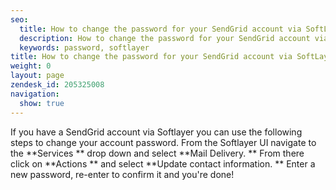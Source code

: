 ```yaml
---
seo:
  title: How to change the password for your SendGrid account via SoftLayer
  description: How to change the password for your SendGrid account via SoftLayer
  keywords: password, softlayer
title: How to change the password for your SendGrid account via SoftLayer
weight: 0
layout: page
zendesk_id: 205325008
navigation:
  show: true
---
```


If you have a SendGrid account via Softlayer you can use the following steps to change your account password. From the Softlayer UI navigate to the  **Services ** drop down and select  **Mail Delivery. ** From there click on  **Actions ** and select **Update contact information. ** Enter a new password, re-enter to confirm it and you're done!

 

